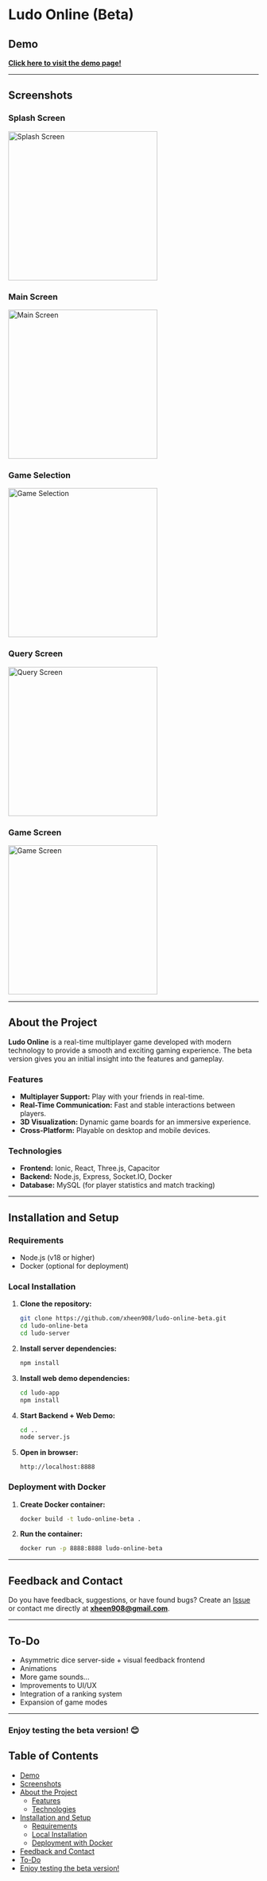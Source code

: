 ﻿# Ludo Online (Beta)

## Demo
[**Click here to visit the demo page!**](https://game.ludo.x3.dynu.com/)

---

## Screenshots

### Splash Screen
<img src="images/splashscreen.png" alt="Splash Screen" width="300"/>

### Main Screen
<img src="images/mainscreen.png" alt="Main Screen" width="300"/>

### Game Selection
<img src="images/gameselection.png" alt="Game Selection" width="300"/>

### Query Screen
<img src="images/querryscreen.png" alt="Query Screen" width="300"/>

### Game Screen
<img src="images/gamescreen.png" alt="Game Screen" width="300"/>

---

## About the Project

**Ludo Online** is a real-time multiplayer game developed with modern technology to provide a smooth and exciting gaming experience. The beta version gives you an initial insight into the features and gameplay.

### Features
- **Multiplayer Support:** Play with your friends in real-time.
- **Real-Time Communication:** Fast and stable interactions between players.
- **3D Visualization:** Dynamic game boards for an immersive experience.
- **Cross-Platform:** Playable on desktop and mobile devices.

### Technologies
- **Frontend:** Ionic, React, Three.js, Capacitor
- **Backend:** Node.js, Express, Socket.IO, Docker
- **Database:** MySQL (for player statistics and match tracking)

---

## Installation and Setup

### Requirements
- Node.js (v18 or higher)
- Docker (optional for deployment)

### Local Installation
1. **Clone the repository:**

    ```bash
    git clone https://github.com/xheen908/ludo-online-beta.git
    cd ludo-online-beta
    cd ludo-server
    ```

2. **Install server dependencies:**

    ```bash
    npm install
    ```

3. **Install web demo dependencies:**

    ```bash
    cd ludo-app
    npm install
    ```

4. **Start Backend + Web Demo:**

    ```bash
    cd ..
    node server.js
    ```

5. **Open in browser:**

    ```
    http://localhost:8888
    ```

### Deployment with Docker
1. **Create Docker container:**

    ```bash
    docker build -t ludo-online-beta .
    ```

2. **Run the container:**

    ```bash
    docker run -p 8888:8888 ludo-online-beta
    ```

---

## Feedback and Contact

Do you have feedback, suggestions, or have found bugs? Create an [Issue](https://github.com/xheen908/ludo-online-beta/issues) or contact me directly at **xheen908@gmail.com**.

---

## To-Do
- Asymmetric dice server-side + visual feedback frontend
- Animations
- More game sounds...
- Improvements to UI/UX
- Integration of a ranking system
- Expansion of game modes

---

### Enjoy testing the beta version! 😊


## Table of Contents
- [Demo](#demo)
- [Screenshots](#screenshots)
- [About the Project](#about-the-project)
  - [Features](#features)
  - [Technologies](#technologies)
- [Installation and Setup](#installation-and-setup)
  - [Requirements](#requirements)
  - [Local Installation](#local-installation)
  - [Deployment with Docker](#deployment-with-docker)
- [Feedback and Contact](#feedback-and-contact)
- [To-Do](#to-do)
- [Enjoy testing the beta version!](#enjoy-testing-the-beta-version)